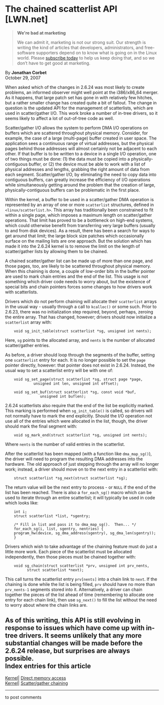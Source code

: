# The chained scatterlist API [LWN.net]

> **We're bad at marketing**
> 
> We can admit it, marketing is not our strong suit. Our strength is writing the kind of articles that developers, administrators, and free-software supporters depend on to know what is going on in the Linux world. Please [subscribe today](/Promo/nsn-bad/subscribe) to help us keep doing that, and so we don’t have to get good at marketing. 

By **Jonathan Corbet**  
October 29, 2007 

When asked which of the changes in 2.6.24 was most likely to create problems, an informed observer might well point at the i386/x86_64 merger. As it happens, that large patch set has gone in with relatively few hitches, but a rather smaller change has created quite a bit of fallout. The change in question is the updated API for the management of scatterlists, which are used in scatter/gather I/O. This work broke a number of in-tree drivers, so it seems likely to affect a lot of out-of-tree code as well. 

Scatter/gather I/O allows the system to perform DMA I/O operations on buffers which are scattered throughout physical memory. Consider, for example, the case of a large (multi-page) buffer created in user space. The application sees a continuous range of virtual addresses, but the physical pages behind those addresses will almost certainly not be adjacent to each other. If that buffer is to be written to a device in a single I/O operation, one of two things must be done: (1) the data must be copied into a physically-contiguous buffer, or (2) the device must be able to work with a list of physical addresses and lengths, grabbing the right amount of data from each segment. Scatter/gather I/O, by eliminating the need to copy data into contiguous buffers, can greatly increase the efficiency of I/O operations while simultaneously getting around the problem that the creation of large, physically-contiguous buffers can be problematic in the first place. 

Within the kernel, a buffer to be used in a scatter/gather DMA operation is represented by an array of one or more `scatterlist` structures, defined in `<linux/scatterlist.h>`. This array has traditionally been constrained to fit within a single page, which imposes a maximum length on scatter/gather operations. That limit has proved to be a bottleneck on high-end systems, which could otherwise benefit from transferring very large buffers (usually to and from disk devices). As a result, there has been a search for ways to get around that limit; the large block size patches which occasionally surface on the mailing lists are one approach. But the solution which has made it into the 2.6.24 kernel is to remove the limit on the length of scatter/gather lists by allowing them to be chained. 

A chained scatter/gather list can be made up of more than one page, and those pages, too, are likely to be scattered throughout physical memory. When this chaining is done, a couple of low-order bits in the buffer pointer are used to mark chain entries and the end of the list. This usage is not something which driver code needs to worry about, but the existence of special bits and chain pointers forces some changes to how drivers work with scatterlists. 

Drivers which do not perform chaining will allocate their `scatterlist` arrays in the usual way - usually through a call to `kcalloc()` or some such. Prior to 2.6.23, there was no initialization step required, beyond, perhaps, zeroing the entire array. That has changed, however; drivers should now initialize a `scatterlist` array with: 
    
    
        void sg_init_table(struct scatterlist *sg, unsigned int nents);
    

Here, `sg` points to the allocated array, and `nents` is the number of allocated scatter/gather entries. 

As before, a driver should loop through the segments of the buffer, setting one `scatterlist` entry for each. It is no longer possible to set the `page` pointer directly, however: that pointer does not exist in 2.6.24. Instead, the usual way to set a scatterlist entry will be with one of: 
    
    
        void sg_set_page(struct scatterlist *sg, struct page *page,
    		     unsigned int len, unsigned int offset);
    
        void sg_set_buf(struct scatterlist *sg, const void *buf,
    	      	    unsigned int buflen);
    

2.6.24 scatterlists also require that the end of the list be explicitly marked. This marking is performed when `sg_init_table()` is called, so drivers will not normally have to mark the end explicitly. Should the I/O operation not use all of the entries which were allocated in the list, though, the driver should mark the final segment with: 
    
    
        void sg_mark_end(struct scatterlist *sg, unsigned int nents);
    

Where `nents` is the number of valid entries in the scatterlist. 

After the scatterlist has been mapped (with a function like `dma_map_sg()`), the driver will need to program the resulting DMA addresses into the hardware. The old approach of just stepping through the array will no longer work; instead, a driver should move on to the next entry in a scatterlist with: 
    
    
        struct scatterlist *sg_next(struct scatterlist *sg);
    

The return value will be the next entry to process - or `NULL` if the end of the list has been reached. There is also a `for_each_sg()` macro which can be used to iterate through an entire scatterlist; it will typically be used in code which looks like: 
    
    
        int i;
        struct scatterlist *list, *sgentry;
    
        /* Fill in list and pass it to dma_map_sg().  Then... */
        for_each_sg(i, list, sgentry, nentries) {
    	program_hw(device, sg_dma_address(sgentry), sg_dma_len(sgentry));
        }
    

Drivers which wish to take advantage of the chaining feature must do just a little more work. Each piece of the scatterlist must be allocated independently, then those pieces must be chained together with: 
    
    
        void sg_chain(struct scatterlist *prv, unsigned int prv_nents,
    		  struct scatterlist *next);
    

This call turns the scatterlist entry `prv[nents]` into a chain link to `next`. If the chaining is done while the list is being filled, `prv` should have no more than `prv_nents-1` segments stored into it. Alternatively, a driver can chain together the pieces of the list ahead of time (remembering to allocate one entry for each chain link), then use `sg_next()` to fill the list without the need to worry about where the chain links are. 

As of this writing, this API is still evolving in response to issues which have come up with in-tree drivers. It seems unlikely that any more substantial changes will be made before the 2.6.24 release, but surprises are always possible.  
Index entries for this article  
---  
[Kernel](/Kernel/Index)| [Direct memory access](/Kernel/Index#Direct_memory_access)  
[Kernel](/Kernel/Index)| [Scatter/gather chaining](/Kernel/Index#Scattergather_chaining)  
  


* * *

to post comments 

